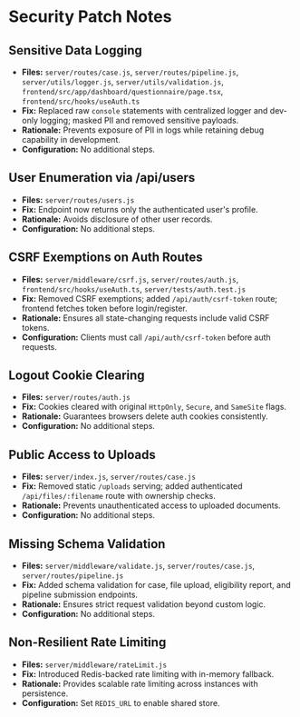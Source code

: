 # Security Patch Notes

## Sensitive Data Logging
- **Files:** `server/routes/case.js`, `server/routes/pipeline.js`, `server/utils/logger.js`, `server/utils/validation.js`, `frontend/src/app/dashboard/questionnaire/page.tsx`, `frontend/src/hooks/useAuth.ts`
- **Fix:** Replaced raw `console` statements with centralized logger and dev-only logging; masked PII and removed sensitive payloads.
- **Rationale:** Prevents exposure of PII in logs while retaining debug capability in development.
- **Configuration:** No additional steps.

## User Enumeration via /api/users
- **Files:** `server/routes/users.js`
- **Fix:** Endpoint now returns only the authenticated user's profile.
- **Rationale:** Avoids disclosure of other user records.
- **Configuration:** No additional steps.

## CSRF Exemptions on Auth Routes
- **Files:** `server/middleware/csrf.js`, `server/routes/auth.js`, `frontend/src/hooks/useAuth.ts`, `server/tests/auth.test.js`
- **Fix:** Removed CSRF exemptions; added `/api/auth/csrf-token` route; frontend fetches token before login/register.
- **Rationale:** Ensures all state-changing requests include valid CSRF tokens.
- **Configuration:** Clients must call `/api/auth/csrf-token` before auth requests.

## Logout Cookie Clearing
- **Files:** `server/routes/auth.js`
- **Fix:** Cookies cleared with original `HttpOnly`, `Secure`, and `SameSite` flags.
- **Rationale:** Guarantees browsers delete auth cookies consistently.
- **Configuration:** No additional steps.

## Public Access to Uploads
- **Files:** `server/index.js`, `server/routes/case.js`
- **Fix:** Removed static `/uploads` serving; added authenticated `/api/files/:filename` route with ownership checks.
- **Rationale:** Prevents unauthenticated access to uploaded documents.
- **Configuration:** No additional steps.

## Missing Schema Validation
- **Files:** `server/middleware/validate.js`, `server/routes/case.js`, `server/routes/pipeline.js`
- **Fix:** Added schema validation for case, file upload, eligibility report, and pipeline submission endpoints.
- **Rationale:** Ensures strict request validation beyond custom logic.
- **Configuration:** No additional steps.

## Non-Resilient Rate Limiting
- **Files:** `server/middleware/rateLimit.js`
- **Fix:** Introduced Redis-backed rate limiting with in-memory fallback.
- **Rationale:** Provides scalable rate limiting across instances with persistence.
- **Configuration:** Set `REDIS_URL` to enable shared store.

